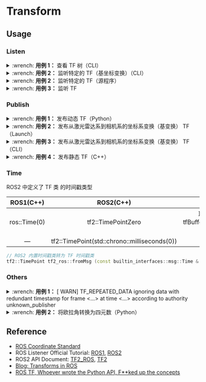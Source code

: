 # Transform

## Usage

### Listen

<details>
    <summary>:wrench: <b>用例 1：</b>
        查看 TF 树（CLI）
    </summary>

```bash
# >>> 安装依赖 >>>
(ROS1) $ sudo apt install ros-${ROS_DISTRO}-tf2-tools
(ROS2) $ sudo apt install ros-${ROS_DISTRO}-rqt-tf-tree

# >>> 查看TF树（动态查看）>>>
(ROS1) $ rosrun rqt_tf_tree rqt_tf_tree
(ROS2) $ ros2 run rqt_tf_tree rqt_tf_tree

# >>> 生成相关的 PFD 文件（静态查看）>>>
(ROS1) $ rosrun tf2_tools view_frames.py
(ROS2) $ ros2 run tf2_tools view_frames
```

</details>

<details>
    <summary>:wrench: <b>用例 2：</b>
        监听特定的 TF（基坐标变换）（CLI）
    </summary>

```bash
# tf_echo <source_frame> <target_frame>  # 监听source->target的坐标变换（基坐标变换）
(ROS1) $ rosrun tf tf_echo /lidar /camera

# At time 0.000
# - Translation: [0.000, 0.000, 1.000]
# - Rotation: in Quaternion [-0.500, 0.500, -0.500, 0.500]
#            in RPY (radian) [-1.571, -0.000, -1.571]
#            in RPY (degree) [-90.000, -0.000, -90.000]

(ROS2) $ ros2 run tf2_ros tf2_echo <source_frame> <target_frame>

# - Translation: [-0.030, -0.030, 0.020]
# - Rotation: in Quaternion [-0.477, 0.476, -0.532, 0.512]
# - Rotation: in RPY (radian) [-1.480, -0.020, -1.590]
# - Rotation: in RPY (degree) [-84.798, -1.146, -91.100]

# 对应的launch文档如下：
# <node pkg="tf2_ros" exec="static_transform_publisher" name="lidar_2_camera" args="-0.03 -0.03  0.02 -1.59 -0.02 -1.48 lidar camera" />
```

![](https://natsu-akatsuki.oss-cn-guangzhou.aliyuncs.com/img/image-20220312101457181.png ':size=700')


</details>

<details>
    <summary>:wrench: <b>用例 2：</b>
        监听特定的 TF（源程序）
    </summary>

<!-- tabs:start -->

#### **ROS1(C++)**

```cpp
#include <ros/ros.h>
#include <geometry_msgs/TransformStamped.h>
#include <geometry_msgs/Twist.h>

#include <tf2_ros/transform_listener.h>

tf2_ros::Buffer tfBuffer;
tf2_ros::TransformListener tfListener(tfBuffer); // 不能赋值，只能初始化

ros::Rate rate(10.0);
while (node.ok()){
	geometry_msgs::TransformStamped transformStamped;
    try{
        transformStamped = tfBuffer.lookupTransform(toFrameRel, fromFrameRel, ros::Time(0));
    }
    catch (tf2::TransformException &ex) {
    ROS_WARN("%s",ex.what());
    ros::Duration(1.0).sleep();
    continue;
    }

    geometry_msgs::Twist vel_msg;

    vel_msg.angular.z = 4.0 * atan2(transformStamped.transform.translation.y,
    transformStamped.transform.translation.x);
    vel_msg.linear.x = 0.5 * sqrt(pow(transformStamped.transform.translation.x, 2) 
    
    pow(transformStamped.transform.translation.y, 2));
    turtle_vel.publish(vel_msg);

    rate.sleep();
}
```

#### **ROS2(C++)**

> [!note]
>
> `shared_ptr` 封装的 `tf2_ros::TransformListener` 可以赋值

```cpp
// ROS2
#include "tf2/LinearMath/Quaternion.h"
#include "tf2_ros/transform_broadcaster.h"
std::shared_ptr<tf2_ros::TransformListener> tf_listener_{nullptr}; // (this->get_clock());
std::unique_ptr<tf2_ros::Buffer> tf_buffer_;

tf_listener_ = std::make_shared<tf2_ros::TransformListener>(*tf_buffer_); // 传引用

// toFrameRel 系->fromFrameRel 系的坐标系变换 或者 fromFrameRel 系->toFrameRel 的坐标变换
transformStamped = tf_buffer_->lookupTransform(toFrameRel, fromFrameRel, tf2::TimePointZero);

try {
    t = tf_buffer_->lookupTransform(toFrameRel, fromFrameRel, tf2::TimePointZero);
} catch (const tf2::TransformException & ex) {
    RCLCPP_INFO(this->get_logger(), "Could not transform %s to %s: %s", toFrameRel.c_str(), fromFrameRel.c_str(), ex.what());
    return;
}
```

#### **ROS2(Python)**

```python
def transfrom_box3d_frame(self, box3d_src, target_frame, src_frame, ):
    """
    将 A 系 (src_frame) 的 box3d 转换到 B 系 (target_frame) 下
    """
    box3d_target = box3d_src.copy()
    xyz = box3d_target[:, :3]
    xyz = np.hstack((xyz, np.ones((xyz.shape[0], 1))))

    try:
        t = self.tf_buffer.lookup_transform(
            target_frame,
            src_frame,
            rclpy.time.Time())  # 只要最新的数据
        # 获得的是基坐标变换
        x = t.transform.translation.x
        y = t.transform.translation.y
        z = t.transform.translation.z
        rx = t.transform.rotation.x
        ry = t.transform.rotation.y
        rz = t.transform.rotation.z
        rw = t.transform.rotation.w
        r = Rotation.from_quat([rx, ry, rz, rw])
        r = r.as_euler(seq="ZYX", degrees=False)  # 其 TF 变换是 xyz->ypr
        extri_mat = ros_xyzypr_to_tf_mat([x, y, z, r[0], r[1], r[2]], degrees=False, is_basis_change=True)

    except TransformException as ex:
        self.get_logger().info(
            f'Could not transform {src_frame} to {target_frame}: {ex}')
        return

    xyz = np.dot(xyz, extri_mat.T)[:, :3]
    box3d_target[:, :3] = xyz[:, :3]
    return box3d_src
```

<!-- tabs:end -->


</details>

<details>
    <summary>:wrench: <b>用例 3：</b>
        监听 TF 
    </summary>

```python
import rospy
import tf2_ros

if __name__ == '__main__':
    rospy.init_node('tf2_echo_rospy')
tfBuffer = tf2_ros.Buffer()
listener = tf2_ros.TransformListener(tfBuffer)

rate = rospy.Rate(10.0)
while not rospy.is_shutdown():
    try:
        # API 对应 target_frame, source_frame
        # 得到激光雷达系到相机系的基变换
        # 等价于将相机下的点转换到激光雷达系下的描述的坐标变换
        trans = tfBuffer.lookup_transform("lidar", 'camera', rospy.Time())
        pass
    except (tf2_ros.LookupException, tf2_ros.ConnectivityException, tf2_ros.ExtrapolationException):
        rate.sleep()
        continue
    rate.sleep()

```

此处 API 所描述的`target_frame`和`source_frame`的描述的是坐标变换的概念，而不是坐标系变换

|     坐标系      |                      描述                       |
|:------------:|:---------------------------------------------:|
| target_frame | The frame to which data should be transformed |
| source_frame |      The frame where the data originated      |

</details>

### Publish

<details>
    <summary>:wrench: <b>用例 1：</b>
        发布动态 TF（Python）
    </summary>

<!-- tabs:start -->

#### **ROS1(Python)**

```python
#!/usr/bin/env python
import rospy

import tf2_ros
import geometry_msgs.msg

if __name__ == '__main__':
    rospy.init_node('tf2_publisher')
    rate = rospy.Rate(10.0)
    while not rospy.is_shutdown():
        br = tf2_ros.TransformBroadcaster()

        t = geometry_msgs.msg.TransformStamped()
        t.header.stamp = rospy.Time.now()
        t.header.frame_id = "lidar"
        t.child_frame_id = "camera"
        t.transform.translation.x = 0.0
        t.transform.translation.y = 0.0
        t.transform.translation.z = 1.0
        t.transform.rotation.x = -0.50
        t.transform.rotation.y = 0.50
        t.transform.rotation.z = -0.50
        t.transform.rotation.w = 0.50

        br.sendTransform(t)

    rospy.spin()
```

<!-- tabs:end -->

</details>

<details>
    <summary>:wrench: <b>用例 2：</b>
        发布从激光雷达系到相机系的坐标系变换（基变换） TF（Launch）
    </summary>

> [!note]
>
> 机器人操作系统 ROS 的 从左到右的 TF 描述的是基变换，而不是坐标变换

相关参数依次对应：x y z yaw pitch roll 父坐标系（frame_id）子坐标系（child_frame_id），使用的是内旋坐标系

<!-- tabs:start -->

#### **ROS2(XML)**

```xml

<launch>
    <!-- 方案一 -->
    <node pkg="tf2_ros" exec="static_transform_publisher" name="lidar_to_camera" args="0, 0, 1, -1.570795, 0, -1.570795, lidar camera"/> <!-- lidar后面不能加逗号 -->
    <!-- 方案二 -->
    <node pkg="tf2_ros" exec="static_transform_publisher" name="lidar_2_camera" args="--x 0 --y 0 --z 1 --yaw -1.570795 --pitch -1.570795 --roll -1.570795 --frame-id lidar --child-frame-id camera"/>
</launch>
```

#### **ROS2(Python)**

```python
from launch import LaunchDescription
from launch_ros.actions import Node


def generate_launch_description():
    ld = LaunchDescription()

    node = Node(package="tf2_ros",
                executable="static_transform_publisher",
                arguments=['--x', '1.0',
                           '--frame-id', 'lidar',
                           '--child-frame-id', 'camera'])

    ld.add_action(node)

    return ld
```

#### **ROS1(XML)**

```xml

<launch>
    <!-- static_transform_publisher  -->
    <!-- ZYX: 使用的是内旋坐标系 -->
    <!-- 2：有两种解读，一种是go to，一种是relative to， 此处是go to-->
    <node pkg="tf2_ros" type="static_transform_publisher" name="lidar_to_camera" args="0, 0, 1, -1.570795, 0, -1.570795 lidar camera "/>

</launch>
```

<!-- tabs:end -->

![](https://natsu-akatsuki.oss-cn-guangzhou.aliyuncs.com/img/image-20220312094230162.png ':size=150 LiDAR to camera')

常用的 TF：

|                                                          场景                                                          | TF 变换（角度） |              备注               |
|:--------------------------------------------------------------------------------------------------------------------:|:---------:|:-----------------------------:|
|                                                   LiDAR 系到相机系的基体变换                                                   | -90，0，-90 |               —               |
| [LiDAR 系到 LOAM  系的基体变换](https://github.com/RobustFieldAutonomyLab/LeGO-LOAM/blob/master/LeGO-LOAM/launch/run.launch) |  90，0，90  | LeGO-LOAM 的 camera 指的是 LOAM 系 |
| [LOAM 系到 LiDAR 系的基体变换](https://github.com/RobustFieldAutonomyLab/LeGO-LOAM/blob/master/LeGO-LOAM/launch/run.launch)  | -90，-90，0 | LeGO-LOAM 的 camera 指的是 LOAM 系 |

![](https://natsu-akatsuki.oss-cn-guangzhou.aliyuncs.com/img/image-20230727222925721.png ':size=100 LiDAR to LOAM（依然是右手系，保证 z 指向前）')

</details>

<details>
    <summary>:wrench:
        <b>用例 3：</b>
        发布从激光雷达系到相机系的坐标系变换（基变换） TF（CLI）
    </summary>

```bash
(ROS1) $ rosrun tf2_ros static_transform_publisher 0 0 1 -1.570795 0 -1.570795 lidar camera
# 方案 1
(ROS2) $ ros2 run tf2_ros static_transform_publisher 0 0 1 -1.570795 0 -1.570795 lidar camera
# 方案 2
(ROS2) $ ros2 run tf2_ros static_transform_publisher --x 0 --y 0 --z 1 --yaw -1.570795 --pitch -1.570795 --roll -1.570795 --frame-id lidar --child-frame-id camera
```

</details>


<details>
    <summary>:wrench: <b>用例 4：</b>
        发布静态 TF（C++）
    </summary>

```cpp
#include <tf2/LinearMath/Quaternion.h>
#include <tf2_ros/static_transform_broadcaster.h>

tf2_ros::StaticTransformBroadcaster static_broadcaster_ = tf2_ros::StaticTransformBroadcaster();

geometry_msgs::TransformStamped static_transformStamped;
static_transformStamped.header.stamp = ros::Time::now();
static_transformStamped.header.frame_id = map_frame_;
static_transformStamped.child_frame_id = viewer_frame_;
static_transformStamped.transform.translation.x = coordinate_x;
static_transformStamped.transform.translation.y = coordinate_y;
static_transformStamped.transform.translation.z = coordinate_z;
tf2::Quaternion quat;
quat.setRPY(0, 0, 0);
static_transformStamped.transform.rotation.x = quat.x();
static_transformStamped.transform.rotation.y = quat.y();
static_transformStamped.transform.rotation.z = quat.z();
static_transformStamped.transform.rotation.w = quat.w();

static_broadcaster_.sendTransform(static_transformStamped);    
```

</details>

### Time

ROS2 中定义了 TF 类 的时间戳类型

|  ROS1(C++)   |                  ROS2(C++)                   |                       Usage                       |
|:------------:|:--------------------------------------------:|:-------------------------------------------------:|
| ros::Time(0) |              tf2::TimePointZero              | 取缓存中最新的TF<br />tfBuffer.lookupTransform(..., 时间戳) |
|      —       | tf2::TimePoint(std::chrono::milliseconds(0)) |                         —                         |

```cpp
// ROS2 内置时间戳类转为 TF 时间戳类
tf2::TimePoint tf2_ros::fromMsg	(const builtin_interfaces::msg::Time & time_msg)	
```

### Others

<details>
    <summary>:wrench: <b>用例 1：</b>
        [ WARN] TF_REPEATED_DATA ignoring data with redundant timestamp for frame <...> at time <...> according to authority unknown_publisher
    </summary>

字面意思，同一个 TF（时间戳、坐标系均相同）重复发布了两次，出现这种问题时注意查看发布的 TF 的时间戳

</details>

<details>
    <summary>:wrench: <b>用例 2：</b>
        将欧拉角转换为四元数（Python）
    </summary>

<!-- tabs:start -->

#### **ROS1**

只有 ROS1 的 TF 库才有这部分转换，[ROS2 中开发者将 transformations 库解耦出来，使 TF 库更加轻量化](https://github.com/ros/geometry2/issues/222)

```python
# 欧拉角转换为四元数
from tf.transformations import quaternion_from_euler

# 平移量和旋转量转换为变换矩阵
import numpy as np
from tf import TransformerROS

mat = TransformerROS().fromTranslationRotation(np.array([0.45, 0, -0.25]), np.array([-0.5, 0.5, -0.5, 0.5]))
with np.printoptions(precision=2, suppress=True):
    print(np.linalg.inv(mat))
```

<!-- tabs:end -->

</details>

## Reference

- [ROS Coordinate Standard](https://www.ros.org/reps/rep-0103.html)
- ROS Listener Official Tutorial: [ROS1](http://wiki.ros.org/tf2/Tutorials/Writing%20a%20tf2%20listener%20%28C%2B%2B%29), [ROS2](https://docs.ros.org/en/iron/Tutorials/Intermediate/Tf2/Writing-A-Tf2-Listener-Cpp.html)
- ROS2 API Document: [TF2_ROS](https://docs.ros2.org/latest/api/tf2_ros/), [TF2](https://docs.ros2.org/latest/api/tf2/)
- [Blog: Transforms in ROS](https://nu-msr.github.io/me495_site/lecture05_tf.html)
- [ROS TF, Whoever wrote the Python API, F**ked up the concepts](https://www.hepeng.me/ros-tf-whoever-wrote-the-python-tf-api-f-ked-up-the-concept/)

